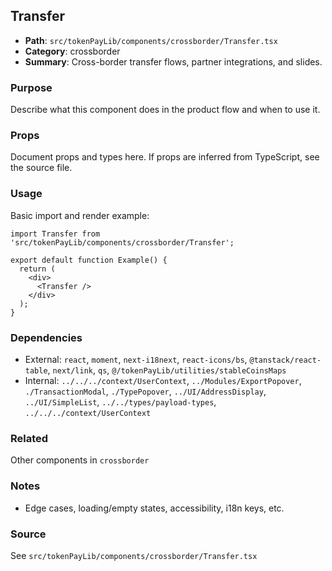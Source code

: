 ## Transfer

- **Path**: `src/tokenPayLib/components/crossborder/Transfer.tsx`
- **Category**: crossborder
- **Summary**: Cross-border transfer flows, partner integrations, and slides.

### Purpose
Describe what this component does in the product flow and when to use it.

### Props
Document props and types here. If props are inferred from TypeScript, see the source file.

### Usage
Basic import and render example:


```tsx
import Transfer from 'src/tokenPayLib/components/crossborder/Transfer';

export default function Example() {
  return (
    <div>
      <Transfer />
    </div>
  );
}

```

### Dependencies
- External: `react`, `moment`, `next-i18next`, `react-icons/bs`, `@tanstack/react-table`, `next/link`, `qs`, `@/tokenPayLib/utilities/stableCoinsMaps`
- Internal: `../../../context/UserContext`, `../Modules/ExportPopover`, `./TransactionModal`, `./TypePopover`, `../UI/AddressDisplay`, `../UI/SimpleList`, `../../types/payload-types`, `../../../context/UserContext`

### Related
Other components in `crossborder`

### Notes
- Edge cases, loading/empty states, accessibility, i18n keys, etc.

### Source
See `src/tokenPayLib/components/crossborder/Transfer.tsx`
